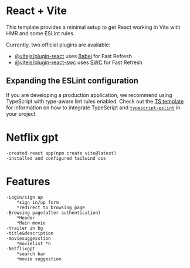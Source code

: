 # React + Vite

This template provides a minimal setup to get React working in Vite with HMR and some ESLint rules.

Currently, two official plugins are available:

- [@vitejs/plugin-react](https://github.com/vitejs/vite-plugin-react/blob/main/packages/plugin-react) uses [Babel](https://babeljs.io/) for Fast Refresh
- [@vitejs/plugin-react-swc](https://github.com/vitejs/vite-plugin-react/blob/main/packages/plugin-react-swc) uses [SWC](https://swc.rs/) for Fast Refresh

## Expanding the ESLint configuration

If you are developing a production application, we recommend using TypeScript with type-aware lint rules enabled. Check out the [TS template](https://github.com/vitejs/vite/tree/main/packages/create-vite/template-react-ts) for information on how to integrate TypeScript and [`typescript-eslint`](https://typescript-eslint.io) in your project.

# Netflix gpt

    -created react app(npm create vite@latest)
    -installed and configured tailwind css

# Features

    -Login/sign up
        *sign in/up form
        *redirect to browsing page
    -Browsing page(after authentication)
        *Header
        *Main movie
    -trailer in bg
    -title&description
    -moviesuggesstion
        *movielist *n
    -Netflixgpt
        *search bar
        *movie suggestion

